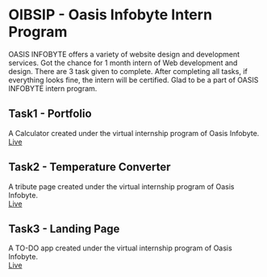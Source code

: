 # OIBSIP - Oasis Infobyte Intern Program
OASIS INFOBYTE offers a variety of website design and development services. Got the chance for 1 month intern of Web development and design.
There are 3 task given to complete. After completing all tasks, if everything looks fine, the intern will be certified. Glad to be a part of OASIS INFOBYTE intern program.


## Task1 - Portfolio
A Calculator created under the virtual internship program of Oasis Infobyte. <br>
[Live](https://portfolio2-taupe-six.vercel.app/)

## Task2 - Temperature Converter
A tribute page created under the virtual internship program of Oasis Infobyte. <br>
[Live](https://oibsip-kappa.vercel.app/)

## Task3 - Landing Page
A TO-DO app created under the virtual internship program of Oasis Infobyte. <br>
[Live](https://oibsip-mwpr.vercel.app/)
